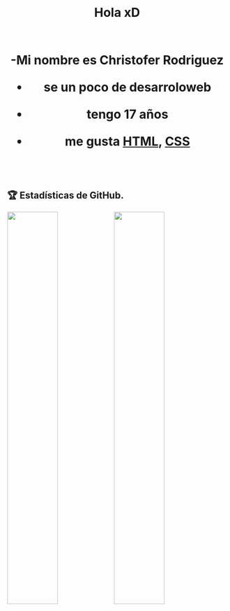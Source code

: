 
  <br>
  <h1 align="center"> Hola xD </h1>
  <br>

<h1 align="center">
 
  -Mi nombre es Christofer Rodriguez 
  - se un poco de desarroloweb</p> 
  - tengo 17 años</p>
  - me gusta  [HTML](https://es.wikipedia.org/wiki/HTML), [CSS](https://es.wikipedia.org/wiki/CSS)<p>
  <br>

## 🏆 Estadísticas de GitHub.
<a href="https://gihub.com/RedPlayer1890">
  <img src="https://github-readme-stats.anuraghazra1.vercel.app/api?username=locodescontrol&show_icons=true&include_all_commits=false&theme=vision-friendly-dark&count_private=true" width="48%" align="left">
  <img src="https://github-readme-streak-stats.herokuapp.com/?user=locodescontrol&theme=vision-friendly-dark" width="48%">
</a>
